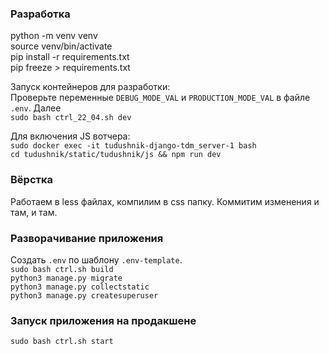 ### Разработка

python -m venv venv  
source venv/bin/activate  
pip install -r requirements.txt  
pip freeze > requirements.txt

Запуск контейнеров для разработки:  
Проверьте переменные `DEBUG_MODE_VAL` и `PRODUCTION_MODE_VAL` в файле `.env`. Далее   
`sudo bash ctrl_22_04.sh dev`

Для включения JS вотчера:  
`sudo docker exec -it tudushnik-django-tdm_server-1 bash`  
`cd tudushnik/static/tudushnik/js && npm run dev`


### Вёрстка
Работаем в less файлах, компилим в css папку.
Коммитим изменения и там, и там.


### Разворачивание приложения
Создать `.env` по шаблону `.env-template`.    
`sudo bash ctrl.sh build`   
`python3 manage.py migrate `   
`python3 manage.py collectstatic `   
`python3 manage.py createsuperuser`    
  

### Запуск приложения на продакшене
`sudo bash ctrl.sh start`  


